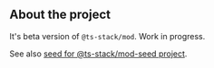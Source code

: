 ## About the project

It's beta version of `@ts-stack/mod`. Work in progress.

See also [seed for @ts-stack/mod-seed project](https://github.com/ts-stack/mod-seed).